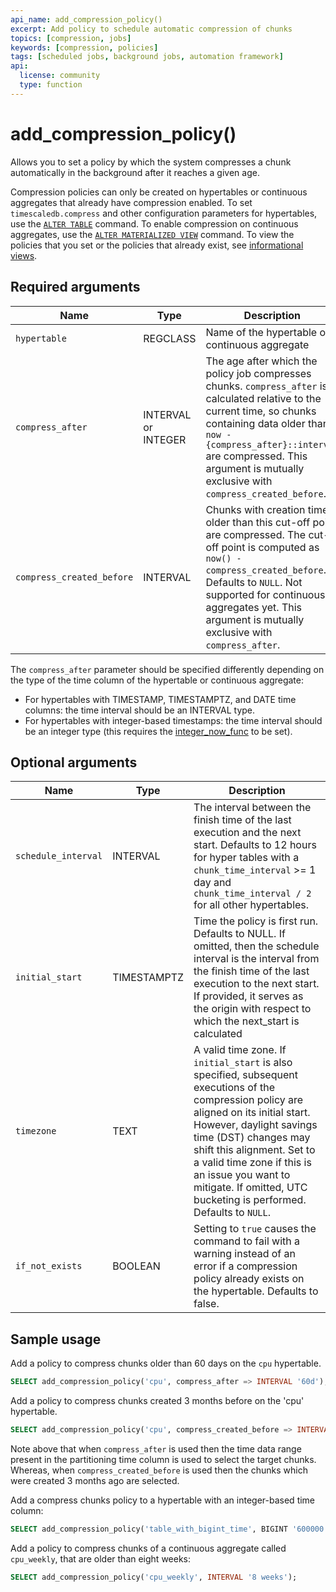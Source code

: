 ```yaml
---
api_name: add_compression_policy()
excerpt: Add policy to schedule automatic compression of chunks
topics: [compression, jobs]
keywords: [compression, policies]
tags: [scheduled jobs, background jobs, automation framework]
api:
  license: community
  type: function
---
```


# add_compression_policy() <Tag type="community" content="community" />

Allows you to set a policy by which the system compresses a chunk
automatically in the background after it reaches a given age.

Compression policies can only be created on hypertables or continuous aggregates
that already have compression enabled. To set `timescaledb.compress` and other
configuration parameters for hypertables, use the
[`ALTER TABLE`][compression_alter-table]
command. To enable compression on continuous aggregates, use the
[`ALTER MATERIALIZED VIEW`][compression_continuous-aggregate]
command. To view the policies that you set or the policies that already exist,
see [informational views][informational-views].

## Required arguments

|Name|Type|Description|
|-|-|-|
|`hypertable`|REGCLASS|Name of the hypertable or continuous aggregate|
|`compress_after`|INTERVAL or INTEGER|The age after which the policy job compresses chunks. `compress_after` is calculated relative to the current time, so chunks containing data older than `now - {compress_after}::interval` are compressed. This argument is mutually exclusive with `compress_created_before`.|
|`compress_created_before`|INTERVAL|Chunks with creation time older than this cut-off point are compressed. The cut-off point is computed as `now() - compress_created_before`. Defaults to `NULL`. Not supported for continuous aggregates yet. This argument is mutually exclusive with `compress_after`. |

The `compress_after` parameter should be specified differently depending
on the type of the time column of the hypertable or continuous aggregate:

*   For hypertables with TIMESTAMP, TIMESTAMPTZ, and DATE time columns: the time
    interval should be an INTERVAL type.
*   For hypertables with integer-based timestamps: the time interval should be
    an integer type (this requires the [integer_now_func][set_integer_now_func]
    to be set).

## Optional arguments
<!-- vale Google.Acronyms = NO -->
<!-- vale Vale.Spelling = NO -->

|Name|Type|Description|
|-|-|-|
|`schedule_interval`|INTERVAL|The interval between the finish time of the last execution and the next start. Defaults to 12 hours for hyper tables with a `chunk_time_interval` >= 1 day and `chunk_time_interval / 2` for all other hypertables.|
|`initial_start`|TIMESTAMPTZ|Time the policy is first run. Defaults to NULL. If omitted, then the schedule interval is the interval from the finish time of the last execution to the next start. If provided, it serves as the origin with respect to which the next_start is calculated |
|`timezone`|TEXT|A valid time zone. If `initial_start` is also specified, subsequent executions of the compression policy are aligned on its initial start. However, daylight savings time (DST) changes may shift this alignment. Set to a valid time zone if this is an issue you want to mitigate. If omitted, UTC bucketing is performed. Defaults to `NULL`.|
|`if_not_exists`|BOOLEAN|Setting to `true` causes the command to fail with a warning instead of an error if a compression policy already exists on the hypertable. Defaults to false.|
<!-- vale Google.Acronyms = YES -->
<!-- vale Vale.Spelling = YES -->

## Sample usage

Add a policy to compress chunks older than 60 days on the `cpu` hypertable.

``` sql
SELECT add_compression_policy('cpu', compress_after => INTERVAL '60d');
```

Add a policy to compress chunks created 3 months before on the 'cpu' hypertable.

``` sql
SELECT add_compression_policy('cpu', compress_created_before => INTERVAL '3 months');
```

Note above that when `compress_after` is used then the time data range
present in the partitioning time column is used to select the target
chunks. Whereas, when `compress_created_before` is used then the chunks
which were created 3 months ago are selected.

Add a compress chunks policy to a hypertable with an integer-based time column:

``` sql
SELECT add_compression_policy('table_with_bigint_time', BIGINT '600000');
```

Add a policy to compress chunks of a continuous aggregate called `cpu_weekly`, that are
older than eight weeks:

``` sql
SELECT add_compression_policy('cpu_weekly', INTERVAL '8 weeks');
```

[compression_alter-table]: /api/:currentVersion:/compression/alter_table_compression/
[compression_continuous-aggregate]: /api/:currentVersion:/continuous-aggregates/alter_materialized_view/
[set_integer_now_func]: /api/:currentVersion:/hypertable/set_integer_now_func
[informational-views]: /api/:currentVersion:/informational-views/jobs/

